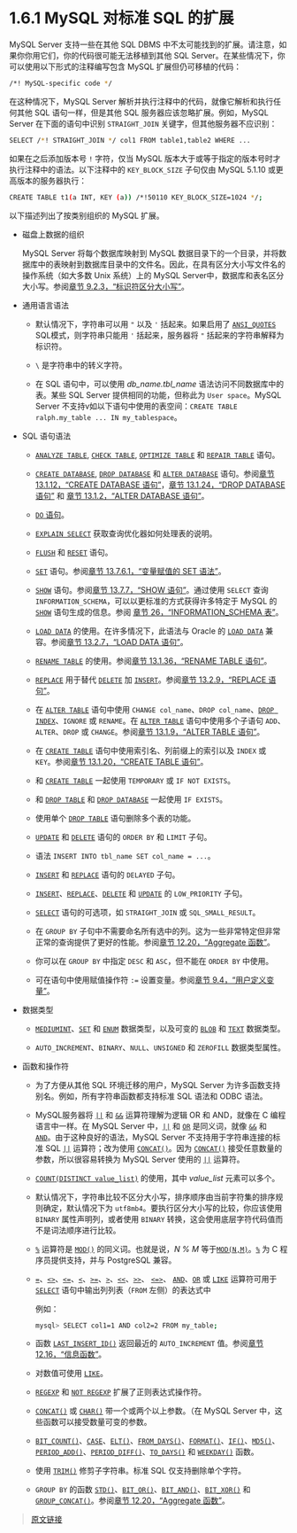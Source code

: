 # 1.6.1 MySQL 对标准 SQL 的扩展

MySQL Server 支持一些在其他 SQL DBMS 中不太可能找到的扩展。请注意，如果你你用它们，你的代码很可能无法移植到其他 SQL Server。在某些情况下，你可以使用以下形式的注释编写包含 MySQL 扩展但仍可移植的代码：

```bash
/*! MySQL-specific code */
```

在这种情况下，MySQL Server 解析并执行注释中的代码，就像它解析和执行任何其他 SQL 语句一样，但是其他 SQL 服务器应该忽略扩展。例如，MySQL Server 在下面的语句中识别 `STRAIGHT_JOIN` 关键字，但其他服务器不应识别：

```bash
SELECT /*! STRAIGHT_JOIN */ col1 FROM table1,table2 WHERE ...
```

如果在之后添加版本号 `!` 字符，仅当 MySQL 版本大于或等于指定的版本号时才执行注释中的语法。以下注释中的 `KEY_BLOCK_SIZE` 子句仅由 MySQL 5.1.10 或更高版本的服务器执行：

```bash
CREATE TABLE t1(a INT, KEY (a)) /*!50110 KEY_BLOCK_SIZE=1024 */;
```

以下描述列出了按类别组织的 MySQL 扩展。

- 磁盘上数据的组织

  MySQL Server 将每个数据库映射到 MySQL 数据目录下的一个目录，并将数据库中的表映射到数据库目录中的文件名。因此，在具有区分大小写文件名的操作系统（如大多数 Unix 系统）上的 MySQL Server中，数据库和表名区分大小写。参阅[章节 9.2.3，“标识符区分大小写”](/9/9.2/9.2.3/identifier-case-sensitivity.html)。

- 通用语言语法

  - 默认情况下，字符串可以用 `"` 以及 `'` 括起来。如果启用了 [`ANSI_QUOTES`](/5/5.1/5.1.11/sql-mode.html) SQL模式，则字符串只能用 `'` 括起来，服务器将 `"` 括起来的字符串解释为标识符。

  - `\` 是字符串中的转义字符。

  - 在 SQL 语句中，可以使用 *db_name.tbl_name* 语法访问不同数据库中的表。某些 SQL Server 提供相同的功能，但称此为 `User space`。MySQL Server 不支持v如以下语句中使用的表空间：`CREATE TABLE ralph.my_table ... IN my_tablespace`。

- SQL 语句语法

  - [`ANALYZE TABLE`](/13/13.7/13.7.3/13.7.3.1/analyze-table.html), [`CHECK TABLE`](/13/13.7/13.7.3/13.7.3.2/check-table.html), [`OPTIMIZE TABLE`](/13/13.7/13.7.3/13.7.3.4/optimize-table.html) 和 [`REPAIR TABLE`](/13/13.7/13.7.3/13.7.3.5/repair-table.html) 语句。

  - [`CREATE DATABASE`](/13/13.1/13.1.12/create-database.html), [`DROP DATABASE`](/13/13.1/13.1.24/drop-database.html) 和 [`ALTER DATABASE`](/13/13.1/13.1.2/alter-database.html) 语句。参阅[章节 13.1.12，“CREATE DATABASE 语句”](/13/13.1/13.1.12/create-databas.html)，[章节 13.1.24，“DROP DATABASE 语句”](/13/13.1/13.1.24/drop-database.html) 和 [章节 13.1.2，“ALTER DATABASE 语句”](/13/13.1/13.1.2/alter-database.html)。

  - [`DO` 语句](/13/13.2/13.2.3/do.html)。

  - [`EXPLAIN SELECT`](/13/13.8/13.8.2/explain.html) 获取查询优化器如何处理表的说明。

  - [`FLUSH`](/13/13.7/13.7.8/13.7.8.3/flush.html) 和 [`RESET`](/13/13.7/13.7.8/13.7.8.6/reset.html) 语句。

  - [`SET`](/13/13.7/13.7.6/13.7.6.1/set-variable.html) 语句。参阅[章节 13.7.6.1，“变量赋值的 SET 语法”](/13/13.7/13.7.6/13.7.6.1/set-variable.html)。

  - [`SHOW`](/13/13.7/13.7.7/show.html) 语句。参阅[章节 13.7.7，“SHOW 语句”](/13/13.7/13.7.7/show.html)。通过使用 `SELECT` 查询 `INFORMATION_SCHEMA`，可以以更标准的方式获得许多特定于 MySQL 的 [`SHOW`](/13/13.7/13.7.7/show.html) 语句生成的信息。参阅 [章节 26，“INFORMATION_SCHEMA 表”](/26/information-schema.html)。

  - [`LOAD DATA`](/13/13.2/13.2.7/load-data.html) 的使用。在许多情况下，此语法与 Oracle 的 [`LOAD DATA`](/13/13.2/13.2.7/load-data.html) 兼容。参阅[章节 13.2.7，“LOAD DATA 语句”](/13/13.2/13.2.7/load-data.html)。

  - [`RENAME TABLE`](/13/13.1/13.1.36/rename-table.html) 的使用。参阅[章节 13.1.36，“RENAME TABLE 语句”](/13/13.1/13.1.36/rename-table.html)。

  - [`REPLACE`](/13/13.2/13.2/9/replace.html) 用于替代 [`DELETE`](/13/13.2/13.2.2/delete.html) 加 [`INSERT`](/13/13.2/13.2.6/insert.html)。参阅[章节 13.2.9，“REPLACE 语句”](/13/13.2/13.2/9/replace.html)。

  - 在 [`ALTER TABLE`](/13/13.1/13.1.9/alter-table.html) 语句中使用 `CHANGE col_name`、`DROP col_name`、[`DROP INDEX`](/13/13.1/13.1.27/drop-index.html)、`IGNORE` 或 `RENAME`。在 [`ALTER TABLE`](/13/13.1/13.1.9/alter-table.html) 语句中使用多个子语句 `ADD`、`ALTER`、`DROP` 或 `CHANGE`。参阅[章节 13.1.9，“ALTER TABLE 语句”](/13/13.1/13.1.9/alter-table.html)。

  - 在 [`CREATE TABLE`](/13/13.1/13.1.20/create-table.html) 语句中使用索引名、列前缀上的索引以及 `INDEX` 或 `KEY`。参阅[章节 13.1.20，“CREATE TABLE 语句”](/13/13.1/13.1.20/create-table.html)。

  - 和 [`CREATE TABLE`](/13/13.1/13.1.20/create-table.html) 一起使用 `TEMPORARY` 或 `IF NOT EXISTS`。

  - 和 [`DROP TABLE`](/13/13.1/13.1.32/drop-table.html) 和 [`DROP DATABASE`](/13/13.1/13.1.24/drop-database.html) 一起使用 `IF EXISTS`。

  - 使用单个 [`DROP TABLE`](/13/13.1/13.1.32/drop-table.html) 语句删除多个表的功能。

  - [`UPDATE`](/13/13.2/13.2.13/update.html) 和 [`DELETE`](/13/13.2/13.2.2/delete.html) 语句的 `ORDER BY` 和 `LIMIT` 子句。

  - 语法 `INSERT INTO tbl_name SET col_name = ...`。

  - [`INSERT`](/13/13.2/13.2.6/insert.html) 和 [`REPLACE`](/13/13.2/13.2.9/replace.html) 语句的 `DELAYED` 子句。

  - [`INSERT`](/13/13.2/13.2.6/insert.html)、[`REPLACE`](/13/13.2/13.2.9/replace.html)、[`DELETE`](/13/13.2/13.2.2/delete.html) 和 [`UPDATE`](/13/13.2/13.2.13/update.html) 的 `LOW_PRIORITY` 子句。

  - [`SELECT`](/13/13.2/13.2.10/select.html) 语句的可选项，如 `STRAIGHT_JOIN` 或 `SQL_SMALL_RESULT`。

  - 在 `GROUP BY` 子句中不需要命名所有选中的列。这为一些非常特定但非常正常的查询提供了更好的性能。参阅[章节 12.20，“Aggregate 函数”](/12/12.20/aggregate-functions-and-modifiers.html)。

  - 你可以在 `GROUP BY` 中指定 `DESC` 和 `ASC`，但不能在 `ORDER BY` 中使用。

  - 可在语句中使用赋值操作符 `:=` 设置变量。参阅[章节 9.4，“用户定义变量”](/9/9.4/user-variables.html)。

- 数据类型

  - [`MEDIUMINT`](/11/11.1/11.1.2/integer-types.html)、[`SET`](/13/13.7/13.7.6/13.7.6.1/set-variable.html) 和 [`ENUM`](/11/11.3/11.3.5/enum.html) 数据类型，以及可变的 [`BLOB`](/11/11.3/11.3.4/blob.html) 和 [`TEXT`](/11/11.3/11.3.4/blob.html) 数据类型。

  - `AUTO_INCREMENT`、`BINARY`、`NULL`、`UNSIGNED` 和 `ZEROFILL` 数据类型属性。

- 函数和操作符

  - 为了方便从其他 SQL 环境迁移的用户，MySQL Server 为许多函数支持别名。例如，所有字符串函数都支持标准 SQL 语法和 ODBC 语法。

  - MySQL服务器将 [`||`](/12/12.4/12.4.3/logical-operators.html) 和 [`&&`](/12/12.4/12.4.3/logical-operators.html) 运算符理解为逻辑 OR 和 AND，就像在 C 编程语言中一样。在 MySQL Server 中，[`||`](/12/12.4/12.4.3/logical-operators.html) 和 [`OR`](/12/12.4/12.4.3/logical-operators.html) 是同义词，就像 [`&&`](/12/12.4/12.4.3/logical-operators.html) 和 [`AND`](/12/12.4/12.4.3/logical-operators.html)。由于这种良好的语法，MySQL Server 不支持用于字符串连接的标准 SQL [`||`](/12/12.4/12.4.3/logical-operators.html) 运算符；改为使用 [`CONCAT()`](/12/12.8/string-functions.html)。因为 [`CONCAT()`](/12/12.8/string-functions.html) 接受任意数量的参数，所以很容易转换为 MySQL Server 使用的 [`||`](/12/12.4/12.4.3/logical-operators.html) 运算符。

  - [`COUNT(DISTINCT value_list)`](/12/12.20/12.20.1/aggregate-functions.html) 的使用，其中 *value_list* 元素可以多个。

  - 默认情况下，字符串比较不区分大小写，排序顺序由当前字符集的排序规则确定，默认情况下为 `utf8mb4`。要执行区分大小写的比较，你应该使用 `BINARY` 属性声明列，或者使用 `BINARY` 转换，这会使用底层字符代码值而不是词法顺序进行比较。

  - [`%`](/12/12.6/12.6.2/mathematical-functions.html) 运算符是 [`MOD()`](/12/12.6/12.6.2/mathematical-functions.html) 的同义词。也就是说，*N % M* 等于[`MOD(N,M)`](/12/12.6/12.6.2/mathematical-functions.html)。[`%`](/12/12.6/12.6.2/mathematical-functions.html) 为 C 程序员提供支持，并与 PostgreSQL 兼容。

  - [`=`](/12/12.4/12.4.4/assignment-operators.html)、[`<>`](/12/12.4/12.4.2/comparison-operators.html)、[`<=`](/12/12.4/12.4.2/comparison-operators.html)、[`<`](/12/12.4/12.4.2/comparison-operators.html)、[`>=`](/12/12.4/12.4.2/comparison-operators.html)、[`>`](/12/12.4/12.4.2/comparison-operators.html)、[`<<`](/12/12.4/12.4.2/comparison-operators.html)、[`>>`](/12/12.4/12.4.2/comparison-operators.html)、 [`<=>`](/12/12.4/12.4.2/comparison-operators.html)、 [`AND`](/12/12.4/12.4.3/logical-operators.html)、[`OR`](/12/12.4/12.4.3/logical-operators.html) 或 [`LIKE`](/12/12.8/12.8.1/string-comparison-functions.html) 运算符可用于 [`SELECT`](/13/13.2/13.2.10/select.html) 语句中输出列列表（`FROM` 左侧）的表达式中

    例如：

    ```bash
    mysql> SELECT col1=1 AND col2=2 FROM my_table;
    ```

  - 函数 [`LAST_INSERT_ID()`](/12/12.16/information-functions.html) 返回最近的 `AUTO_INCREMENT` 值。参阅[章节 12.16，“信息函数”](/12/12.16/information-functions.html)。

  - 对数值可使用 [`LIKE`](/12/12.8/12.8.1/string-comparison-functions.html)。

  - [`REGEXP`](/12/12.8/12.8.2/regexp.html) 和 [`NOT REGEXP`](/12/12.8/12.8.2/regexp.html) 扩展了正则表达式操作符。

  - [`CONCAT()`](/12/12.8/string-functions.html) 或 [`CHAR()`](/12/12.8/string-functions.html) 带一个或两个以上参数。（在 MySQL Server 中，这些函数可以接受数量可变的参数。

  - [`BIT_COUNT()`](/12/12.13/bit-functions.html)、[`CASE`](/12/12.5/flow-control-functions.html)、[`ELT()`](/12/12.8/string-functions.html)、[`FROM_DAYS()`](/12/12.7/date-and-time-functions.html)、[`FORMAT()`](/12/12.8/string-functions.html)、[`IF()`](/12/12.5/flow-control-functions.html)、[`MD5()`](/12/12.14/encryption-functions.html)、[`PERIOD_ADD()`](/12/12.7/date-and-time-functions.html)、[`PERIOD_DIFF()`](/12/12.7/date-and-time-functions.html)、[`TO_DAYS()`](/12/12.7/date-and-time-functions.html) 和 [`WEEKDAY()`](/12/12.7/date-and-time-functions.html) 函数。

  - 使用 [`TRIM()`](/12/12.8/string-functions.html) 修剪子字符串。标准 SQL 仅支持删除单个字符。

  - `GROUP BY` 的函数 [`STD()`](/12/12.20/aggregate-functions-and-modifiers.html)、[`BIT_OR()`](/12/12.20/aggregate-functions-and-modifiers.html)、[`BIT_AND()`](/12/12.20/aggregate-functions-and-modifiers.html)、[`BIT_XOR()`](/12/12.20/aggregate-functions-and-modifiers.html) 和 [`GROUP_CONCAT()`](/12/12.20/aggregate-functions-and-modifiers.html)。参阅[章节 12.20，“Aggregate 函数”](/12/12.20/aggregate-functions-and-modifiers.html)。

> [原文链接](https://dev.mysql.com/doc/refman/8.0/en/extensions-to-ansi.html)

